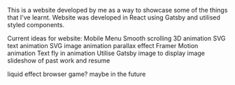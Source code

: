 This is a website developed by me as a way to showcase some of the things that I've learnt.
Website was developed in React using Gatsby and utilised styled components.


Current ideas for website:
Mobile Menu
Smooth scrolling
3D animation
SVG text animation
SVG image animation
parallax effect
Framer Motion animation
Text fly in animation
Utilise Gatsby image to display image slideshow of past work and resume


liquid effect
browser game? maybe in the future